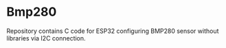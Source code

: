 # Bmp280
Repository contains C code for ESP32 configuring BMP280 sensor without libraries via I2C connection.
